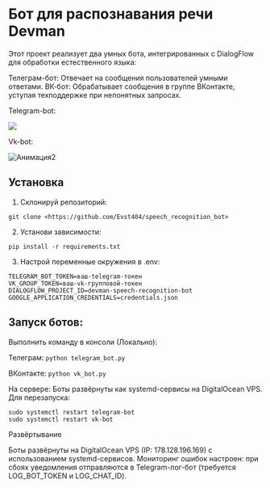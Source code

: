 # Бот для распознавания речи Devman

Этот проект реализует два умных бота, интегрированных с DialogFlow для обработки естественного языка:

Телеграм-бот: Отвечает на сообщения пользователей умными ответами.
ВК-бот: Обрабатывает сообщения в группе ВКонтакте, уступая техподдержке при непонятных запросах.

Telegram-bot:

![](https://github.com/user-attachments/assets/c68d192b-290d-4d33-945c-df47460ca55a)

Vk-bot:

![Анимация2](https://github.com/user-attachments/assets/a3288d11-041e-446d-813a-47fc627e6073)

## Установка
1. Склонируй репозиторий:
```
git clone <https://github.com/Evst404/speech_recognition_bot>
```
2. Установи зависимости:
```
pip install -r requirements.txt
```
3. Настрой переменные окружения в .env:
```
TELEGRAM_BOT_TOKEN=ваш-telegram-токен
VK_GROUP_TOKEN=ваш-vk-групповой-токен
DIALOGFLOW_PROJECT_ID=devman-speech-recognition-bot
GOOGLE_APPLICATION_CREDENTIALS=credentials.json
```
## Запуск ботов:
Выполнить команду в консоли (Локально):

Телеграм: 
```python telegram_bot.py```

ВКонтакте: 
```python vk_bot.py```

На сервере: Боты развёрнуты как systemd-сервисы на DigitalOcean VPS. Для перезапуска:
```
sudo systemctl restart telegram-bot
sudo systemctl restart vk-bot
```

Развёртывание

Боты развёрнуты на DigitalOcean VPS (IP: 178.128.196.169) с использованием systemd-сервисов.
Мониторинг ошибок настроен: при сбоях уведомления отправляются в Telegram-лог-бот (требуется LOG_BOT_TOKEN и LOG_CHAT_ID).


